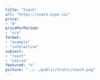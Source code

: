 ```yaml
---
title: "Snack"
url: "https://snack.expo.io/"
price: 
- "0"
pricePerPeriod: 
- "n/a"
format: 
- "example"
- "interactive"
subject: 
- "react"
- "native"
featured: "n"
picture: "../../public/static/snack.png"
---
```

